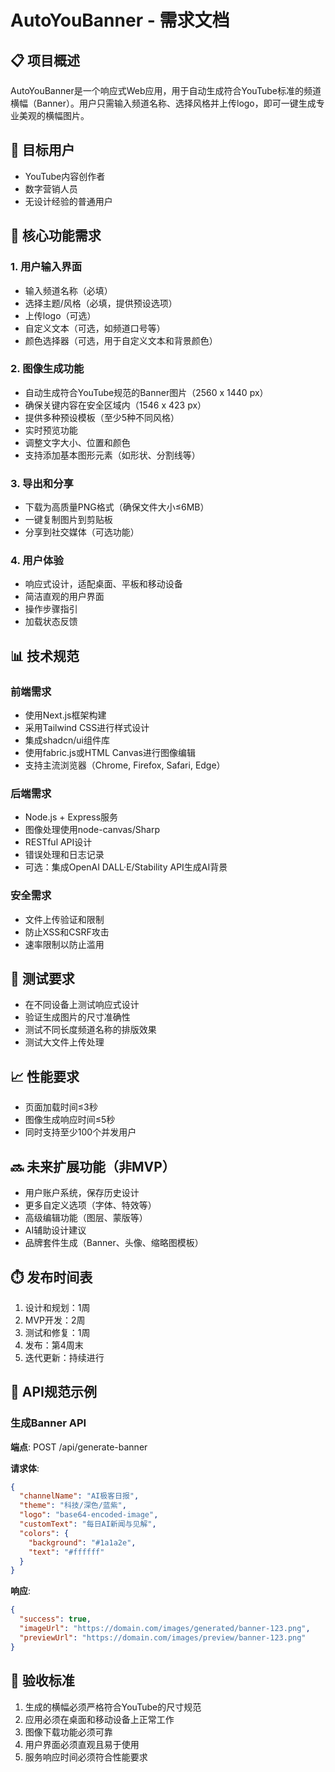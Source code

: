 # AutoYouBanner - 需求文档

## 📋 项目概述

AutoYouBanner是一个响应式Web应用，用于自动生成符合YouTube标准的频道横幅（Banner）。用户只需输入频道名称、选择风格并上传logo，即可一键生成专业美观的横幅图片。

## 🎯 目标用户

- YouTube内容创作者
- 数字营销人员
- 无设计经验的普通用户

## 🚀 核心功能需求

### 1. 用户输入界面
- 输入频道名称（必填）
- 选择主题/风格（必填，提供预设选项）
- 上传logo（可选）
- 自定义文本（可选，如频道口号等）
- 颜色选择器（可选，用于自定义文本和背景颜色）

### 2. 图像生成功能
- 自动生成符合YouTube规范的Banner图片（2560 x 1440 px）
- 确保关键内容在安全区域内（1546 x 423 px）
- 提供多种预设模板（至少5种不同风格）
- 实时预览功能
- 调整文字大小、位置和颜色
- 支持添加基本图形元素（如形状、分割线等）

### 3. 导出和分享
- 下载为高质量PNG格式（确保文件大小≤6MB）
- 一键复制图片到剪贴板
- 分享到社交媒体（可选功能）

### 4. 用户体验
- 响应式设计，适配桌面、平板和移动设备
- 简洁直观的用户界面
- 操作步骤指引
- 加载状态反馈

## 📊 技术规范

### 前端需求
- 使用Next.js框架构建
- 采用Tailwind CSS进行样式设计
- 集成shadcn/ui组件库
- 使用fabric.js或HTML Canvas进行图像编辑
- 支持主流浏览器（Chrome, Firefox, Safari, Edge）

### 后端需求
- Node.js + Express服务
- 图像处理使用node-canvas/Sharp
- RESTful API设计
- 错误处理和日志记录
- 可选：集成OpenAI DALL·E/Stability API生成AI背景

### 安全需求
- 文件上传验证和限制
- 防止XSS和CSRF攻击
- 速率限制以防止滥用

## 🧪 测试要求

- 在不同设备上测试响应式设计
- 验证生成图片的尺寸准确性
- 测试不同长度频道名称的排版效果
- 测试大文件上传处理

## 📈 性能要求

- 页面加载时间≤3秒
- 图像生成响应时间≤5秒
- 同时支持至少100个并发用户

## 🔜 未来扩展功能（非MVP）

- 用户账户系统，保存历史设计
- 更多自定义选项（字体、特效等）
- 高级编辑功能（图层、蒙版等）
- AI辅助设计建议
- 品牌套件生成（Banner、头像、缩略图模板）

## ⏱️ 发布时间表

1. 设计和规划：1周
2. MVP开发：2周
3. 测试和修复：1周
4. 发布：第4周末
5. 迭代更新：持续进行

## 📝 API规范示例

### 生成Banner API

**端点**: POST /api/generate-banner

**请求体**:
```json
{
  "channelName": "AI极客日报",
  "theme": "科技/深色/蓝紫",
  "logo": "base64-encoded-image",
  "customText": "每日AI新闻与见解",
  "colors": {
    "background": "#1a1a2e",
    "text": "#ffffff"
  }
}
```

**响应**:
```json
{
  "success": true,
  "imageUrl": "https://domain.com/images/generated/banner-123.png",
  "previewUrl": "https://domain.com/images/preview/banner-123.png"
}
```

## 📢 验收标准

1. 生成的横幅必须严格符合YouTube的尺寸规范
2. 应用必须在桌面和移动设备上正常工作
3. 图像下载功能必须可靠
4. 用户界面必须直观且易于使用
5. 服务响应时间必须符合性能要求 
